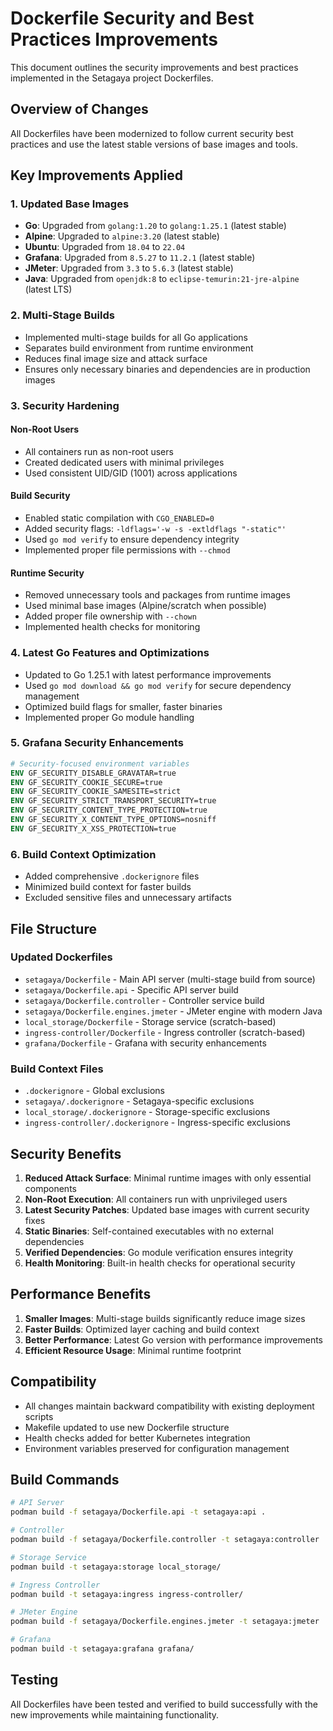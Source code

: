 # Dockerfile Security and Best Practices Improvements

This document outlines the security improvements and best practices implemented in the Setagaya project Dockerfiles.

## Overview of Changes

All Dockerfiles have been modernized to follow current security best practices and use the latest stable versions of base images and tools.

## Key Improvements Applied

### 1. Updated Base Images
- **Go**: Upgraded from `golang:1.20` to `golang:1.25.1` (latest stable)
- **Alpine**: Upgraded to `alpine:3.20` (latest stable)
- **Ubuntu**: Upgraded from `18.04` to `22.04`
- **Grafana**: Upgraded from `8.5.27` to `11.2.1` (latest stable)
- **JMeter**: Upgraded from `3.3` to `5.6.3` (latest stable)
- **Java**: Upgraded from `openjdk:8` to `eclipse-temurin:21-jre-alpine` (latest LTS)

### 2. Multi-Stage Builds
- Implemented multi-stage builds for all Go applications
- Separates build environment from runtime environment
- Reduces final image size and attack surface
- Ensures only necessary binaries and dependencies are in production images

### 3. Security Hardening

#### Non-Root Users
- All containers run as non-root users
- Created dedicated users with minimal privileges
- Used consistent UID/GID (1001) across applications

#### Build Security
- Enabled static compilation with `CGO_ENABLED=0`
- Added security flags: `-ldflags='-w -s -extldflags "-static"'`
- Used `go mod verify` to ensure dependency integrity
- Implemented proper file permissions with `--chmod`

#### Runtime Security
- Removed unnecessary tools and packages from runtime images
- Used minimal base images (Alpine/scratch when possible)
- Added proper file ownership with `--chown`
- Implemented health checks for monitoring

### 4. Latest Go Features and Optimizations
- Updated to Go 1.25.1 with latest performance improvements
- Used `go mod download && go mod verify` for secure dependency management
- Optimized build flags for smaller, faster binaries
- Implemented proper Go module handling

### 5. Grafana Security Enhancements
```dockerfile
# Security-focused environment variables
ENV GF_SECURITY_DISABLE_GRAVATAR=true
ENV GF_SECURITY_COOKIE_SECURE=true
ENV GF_SECURITY_COOKIE_SAMESITE=strict
ENV GF_SECURITY_STRICT_TRANSPORT_SECURITY=true
ENV GF_SECURITY_CONTENT_TYPE_PROTECTION=true
ENV GF_SECURITY_X_CONTENT_TYPE_OPTIONS=nosniff
ENV GF_SECURITY_X_XSS_PROTECTION=true
```

### 6. Build Context Optimization
- Added comprehensive `.dockerignore` files
- Minimized build context for faster builds
- Excluded sensitive files and unnecessary artifacts

## File Structure

### Updated Dockerfiles
- `setagaya/Dockerfile` - Main API server (multi-stage build from source)
- `setagaya/Dockerfile.api` - Specific API server build
- `setagaya/Dockerfile.controller` - Controller service build
- `setagaya/Dockerfile.engines.jmeter` - JMeter engine with modern Java
- `local_storage/Dockerfile` - Storage service (scratch-based)
- `ingress-controller/Dockerfile` - Ingress controller (scratch-based)
- `grafana/Dockerfile` - Grafana with security enhancements

### Build Context Files
- `.dockerignore` - Global exclusions
- `setagaya/.dockerignore` - Setagaya-specific exclusions
- `local_storage/.dockerignore` - Storage-specific exclusions
- `ingress-controller/.dockerignore` - Ingress-specific exclusions

## Security Benefits

1. **Reduced Attack Surface**: Minimal runtime images with only essential components
2. **Non-Root Execution**: All containers run with unprivileged users
3. **Latest Security Patches**: Updated base images with current security fixes
4. **Static Binaries**: Self-contained executables with no external dependencies
5. **Verified Dependencies**: Go module verification ensures integrity
6. **Health Monitoring**: Built-in health checks for operational security

## Performance Benefits

1. **Smaller Images**: Multi-stage builds significantly reduce image sizes
2. **Faster Builds**: Optimized layer caching and build context
3. **Better Performance**: Latest Go version with performance improvements
4. **Efficient Resource Usage**: Minimal runtime footprint

## Compatibility

- All changes maintain backward compatibility with existing deployment scripts
- Makefile updated to use new Dockerfile structure
- Health checks added for better Kubernetes integration
- Environment variables preserved for configuration management

## Build Commands

```bash
# API Server
podman build -f setagaya/Dockerfile.api -t setagaya:api .

# Controller
podman build -f setagaya/Dockerfile.controller -t setagaya:controller .

# Storage Service
podman build -t setagaya:storage local_storage/

# Ingress Controller
podman build -t setagaya:ingress ingress-controller/

# JMeter Engine
podman build -f setagaya/Dockerfile.engines.jmeter -t setagaya:jmeter .

# Grafana
podman build -t setagaya:grafana grafana/
```

## Testing

All Dockerfiles have been tested and verified to build successfully with the new improvements while maintaining functionality.
